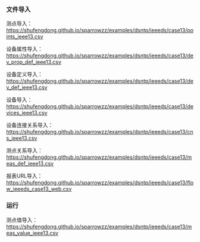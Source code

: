 ### 文件导入

测点导入：
https://shufengdong.github.io/sparrowzz/examples/dsntp/ieeeds/case13/points_ieee13.csv

设备属性导入：
https://shufengdong.github.io/sparrowzz/examples/dsntp/ieeeds/case13/dev_prop_def_ieee13.csv

设备定义导入：
https://shufengdong.github.io/sparrowzz/examples/dsntp/ieeeds/case13/dev_def_ieee13.csv

设备导入：
https://shufengdong.github.io/sparrowzz/examples/dsntp/ieeeds/case13/devices_ieee13.csv

设备连接关系导入：
https://shufengdong.github.io/sparrowzz/examples/dsntp/ieeeds/case13/cns_ieee13.csv

测点关系导入：
https://shufengdong.github.io/sparrowzz/examples/dsntp/ieeeds/case13/meas_def_ieee13.csv



报表URL导入：
https://shufengdong.github.io/sparrowzz/examples/dsntp/ieeeds/case13/flow_ieeeds_case13_web.csv


### 运行

测点值导入：
https://shufengdong.github.io/sparrowzz/examples/dsntp/ieeeds/case13/meas_value_ieee13.csv